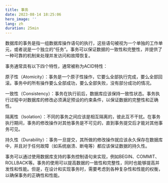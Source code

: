 ```yaml
---
title: 事务
date: 2023-08-14 18:25:06
hero_image: ''
lang: zh
duration: 25min
---
```


数据库的事务是指一组数据库操作语句的执行，这些语句被视为一个单独的工作单元，或者说是一个独立的“任务”。事务可以保证数据的一致性和完整性，并提供了一种可靠的机制来处理并发访问和故障恢复。

事务通常具有以下四个特性，通常被称为ACID特性：

原子性（Atomicity）：事务是一个原子性操作，它要么全部执行完成，要么全部回滚。事务中的所有操作要么全部成功，要么全部失败，没有部分成功的情况。

一致性（Consistency）：事务在执行前后，数据库应该保持一致性状态。事务执行过程中对数据库的修改必须满足预设的约束条件，以保证数据的完整性和正确性。

隔离性（Isolation）：不同的事务之间应该是相互隔离的，彼此互不干扰。在事务执行期间，事务的修改操作对其他事务是不可见的，直到事务提交后才能对其他事务可见。

持久性（Durability）：事务一旦提交，其所做的修改操作就应该永久保存在数据库中，并且对于任何故障（如系统崩溃、断电等）都应该保证数据的持久性。

事务可以通过使用数据库支持的事务控制语句来实现，例如BEGIN、COMMIT、ROLLBACK等。事务的使用可以提高数据的一致性和完整性，同时也能够提高并发性和性能。但是，在设计和实现事务时，需要考虑到各种复杂性和性能的权衡，以确保事务的正确性和性能。